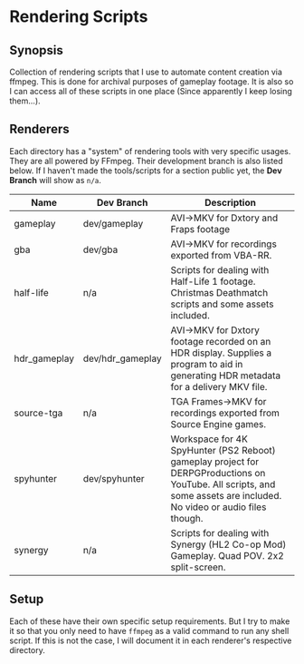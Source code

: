 # Rendering Scripts

## Synopsis
Collection of rendering scripts that I use to automate content creation via
ffmpeg. This is done for archival purposes of gameplay footage. It is also
so I can access all of these scripts in one place (Since apparently I keep
losing them...).

## Renderers
Each directory has a "system" of rendering tools with very specific usages.
They are all powered by FFmpeg. Their development branch is also listed below.
If I haven't made the tools/scripts for a section public yet, the
**Dev Branch** will show as `n/a`.

| Name               | Dev Branch         | Description |
| ------------------ | ------------------ | --- |
| gameplay           | dev/gameplay       | AVI-\>MKV for Dxtory and Fraps footage |
| gba                | dev/gba            | AVI-\>MKV for recordings exported from VBA-RR. |
| half-life          | n/a                | Scripts for dealing with Half-Life 1 footage. Christmas Deathmatch scripts and some assets included. |
| hdr\_gameplay      | dev/hdr\_gameplay  | AVI-\>MKV for Dxtory footage recorded on an HDR display. Supplies a program to aid in generating HDR metadata for a delivery MKV file. |
| source-tga         | n/a                | TGA Frames-\>MKV for recordings exported from Source Engine games. |
| spyhunter          | dev/spyhunter      | Workspace for 4K SpyHunter (PS2 Reboot) gameplay project for DERPGProductions on YouTube. All scripts, and some assets are included. No video or audio files though. |
| synergy            | n/a                | Scripts for dealing with Synergy (HL2 Co-op Mod) Gameplay. Quad POV. 2x2 split-screen. |

## Setup
Each of these have their own specific setup requirements. But I try to make
it so that you only need to have `ffmpeg` as a valid command to run any shell
script. If this is not the case, I will document it in each renderer's
respective directory.
